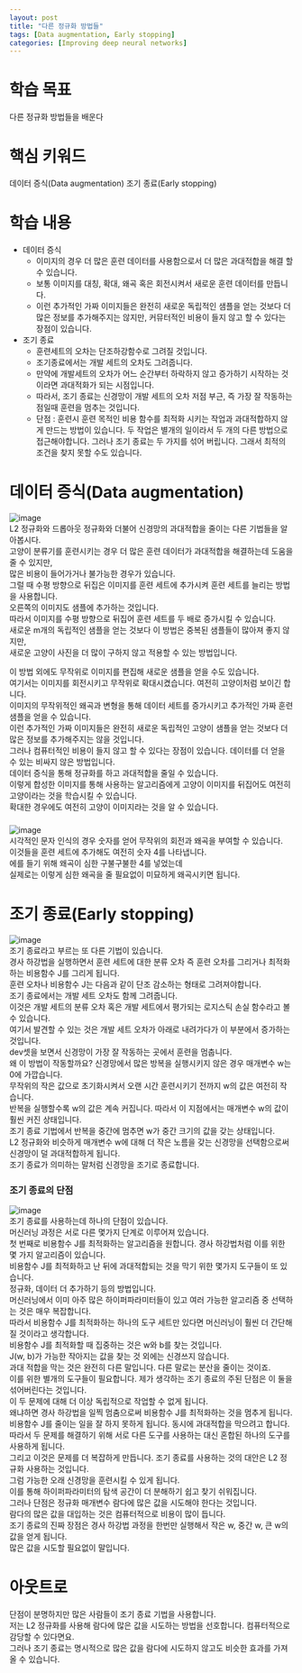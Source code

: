```yaml
---
layout: post
title: "다른 정규화 방법들"
tags: [Data augmentation, Early stopping]
categories: [Improving deep neural networks]
---
```


# 학습 목표
다른 정규화 방법들을 배운다

# 핵심 키워드
데이터 증식(Data augmentation)
조기 종료(Early stopping)

# 학습 내용
* 데이터 증식    
  * 이미지의 경우 더 많은 훈련 데이터를 사용함으로서 더 많은 과대적합을 해결 할 수 있습니다.
  * 보통 이미지를 대칭, 확대, 왜곡 혹은 회전시켜서 새로운 훈련 데이터를 만듭니다.
  * 이런 추가적인 가짜 이미지들은 완전히 새로운 독립적인 샘플을 얻는 것보다 더 많은 정보를 추가해주지는 않지만, 커뮤터적인 비용이 들지 않고 할 수 있다는 장점이 있습니다.
* 조기 종료
  * 훈련세트의 오차는 단조하강함수로 그려질 것입니다.
  * 조기종료에서는 개발 세트의 오차도 그려줍니다.
  * 만약에 개발세트의 오차가 어느 순간부터 하락하지 않고 증가하기 시작하는 것이라면 과대적화가 되는 시점입니다.
  * 따라서, 조기 종료는 신경망이 개발 세트의 오차 저점 부근, 즉 가장 잘 작동하는 점일때 훈련을 멈추는 것입니다.
  * 단점 : 훈련시 훈련 목적인 비용 함수를 최적화 시키는 작업과 과대적합하지 않게 만드는 방법이 있습니다.
  두 작업은 별개의 일이라서 두 개의 다른 방법으로 접근해야합니다. 그러나 조기 종료는 두 가지를 섞어 버립니다.
  그래서 최적의 조건을 찾지 못할 수도 있습니다.
  
# 데이터 증식(Data augmentation)
![image](https://user-images.githubusercontent.com/50114210/65005614-60b0ad00-d93b-11e9-8c32-a14e800ff465.png)   
L2 정규화와 드롭아웃 정규화와 더불어 신경망의 과대적합을 줄이는 다른 기법들을 알아봅시다.    
고양이 분류기를 훈련시키는 경우 더 많은 훈련 데이터가 과대적합을 해결하는데 도움을 줄 수 있지만,    
많은 비용이 들어가거나 불가능한 경우가 있습니다.    
그럴 때 수평 방향으로 뒤집은 이미지를 훈련 세트에 추가시켜 훈련 세트를 늘리는 방법을 사용합니다.    
오른쪽의 이미지도 샘플에 추가하는 것입니다.    
따라서 이미지를 수평 방향으로 뒤집어 훈련 세트를 두 배로 증가시킬 수 있습니다.    
새로운 m개의 독립적인 샘플을 얻는 것보다 이 방법은 중복된 샘플들이 많아져 좋지 않지만,  
새로운 고양이 사진을 더 많이 구하지 않고 적용할 수 있는 방법입니다.   

이 방법 외에도 무작위로 이미지를 편집해 새로운 샘플을 얻을 수도 있습니다.    
여기서는 이미지를 회전시키고 무작위로 확대시켰습니다. 여전히 고양이처럼 보이긴 합니다.   
이미지의 무작위적인 왜곡과 변형을 통해 데이터 세트를 증가시키고 추가적인 가짜 훈련 샘플을 얻을 수 있습니다.    
이런 추가적인 가짜 이미지들은 완전히 새로운 독립적인 고양이 샘플을 얻는 것보다 더 많은 정보를 추가해주지는 않을 것입니다.     
그러나 컴퓨터적인 비용이 들지 않고 할 수 있다는 장점이 있습니다. 데이터를 더 얻을 수 있는 비싸지 않은 방법입니다.    
데이터 증식을 통해 정규화를 하고 과대적합을 줄일 수 있습니다.    
이렇게 합성한 이미지를 통해 사용하는 알고리즘에게 고양이 이미지를 뒤집어도 여전히 고양이라는 것을 학습시킬 수 있습니다.     
확대한 경우에도 여전히 고양이 이미지라는 것을 알 수 있습니다.

###
![image](https://user-images.githubusercontent.com/50114210/65005636-77570400-d93b-11e9-88a8-df760f2722a6.png)  
시각적인 문자 인식의 경우 숫자를 얻어 무작위의 회전과 왜곡을 부여할 수 있습니다.    
이것들을 훈련 세트에 추가해도 여전히 숫자 4를 나타냅니다.    
에를 들기 위해 왜곡이 심한 구불구불한 4를 넣었는데     
실제로는 이렇게 심한 왜곡을 줄 필요없이 미묘하게 왜곡시키면 됩니다.    

# 조기 종료(Early stopping)
![image](https://user-images.githubusercontent.com/50114210/65005666-905fb500-d93b-11e9-87a5-140ec45fe635.png)       
조기 종료라고 부르는 또 다른 기법이 있습니다.     
경사 하강법을 실행하면서 훈련 세트에 대한 분류 오차 즉 훈련 오차를 그리거나 최적화하는 비용함수 J를 그리게 됩니다.     
훈련 오차나 비용함수 J는 다음과 같이 단조 감소하는 형태로 그려져야합니다.     
조기 종료에서는 개발 세트 오차도 함께 그려줍니다.       
이것은 개발 세트의 분류 오차 혹은 개발 세트에서 평가되는 로지스틱 손실 함수라고 볼 수 있습니다.     
여기서 발견할 수 있는 것은 개발 세트 오차가 아래로 내려가다가 이 부분에서 증가하는 것입니다.    
dev셋을 보면서 신경망이 가장 잘 작동하는 곳에서 훈련을 멈춥니다.    
왜 이 방법이 작동할까요? 신경망에서 많은 방복을 실행시키지 않은 경우 매개변수 w는 0에 가깝습니다.    
무작위의 작은 값으로 초기화시켜서 오랜 시간 훈련시키기 전까지 w의 값은 여전히 작습니다.    
반복을 실행할수록 w의 값은 계속 커집니다. 따라서 이 지점에서는 매개변수 w의 값이 훨씬 커진 상태입니다.     
조기 종료 기법에서 반복을 중간에 멈추면 w가 중간 크기의 값을 갖는 상태입니다.    
L2 정규화와 비슷하게 매개변수 w에 대해 더 작은 노름을 갖는 신경망을 선택함으로써 신경망이 덜 과대적합하게 됩니다.    
조기 종료가 의미하는 말처럼 신경망을 조기로 종료합니다.    

### 조기 종료의 단점
![image](https://user-images.githubusercontent.com/50114210/65005699-b1280a80-d93b-11e9-9752-b0f24213b3a7.png)    
조기 종료를 사용하는데 하나의 단점이 있습니다.     
머신러닝 과정은 서로 다른 몇가지 단계로 이루어져 있습니다.     
첫 번째로 비용함수 J를 최적화하는 알고리즘을 원합니다. 경사 하강법처럼 이를 위한 몇 가지 알고리즘이 있습니다.   
비용함수 J를 최적화하고 난 뒤에 과대적합되는 것을 막기 위한 몇가지 도구들이 또 있습니다.   
정규화, 데이터 더 추가하기 등의 방법입니다.    
머신러닝에서 이미 아주 많은 하이퍼파라미터들이 있고 여러 가능한 알고리즘 중 선택하는 것은 매우 복잡합니다.    
따라서 비용함수 J를 최적화하는 하나의 도구 세트만 있다면 머신러닝이 훨씬 더 간단해질 것이라고 생각합니다.    
비용함수 J를 최적화할 때 집중하는 것은 w와 b를 찾는 것입니다.    
J(w, b)가 가능한 작아지는 값을 찾는 것 외에는 신경쓰지 않습니다.    
과대 적합을 막는 것은 완전히 다른 말입니다. 다른 말로는 분산을 줄이는 것이죠.    
이를 위한 별개의 도구들이 필요합니다. 제가 생각하는 조기 종료의 주된 단점은 이 둘을 섞어버린다는 것입니다.    
이 두 문제에 대해 더 이상 독립적으로 작업할 수 없게 됩니다.   
왜냐하면 경사 하강법을 일찍 멈춤으로써 비용함수 J를 최적화하는 것을 멈추게 됩니다.    
비용함수 J를 줄이는 일을 잘 하지 못하게 됩니다. 동시에 과대적합을 막으려고 합니다.    
따라서 두 문제를 해결하기 위해 서로 다른 도구를 사용하는 대신 혼합된 하나의 도구를 사용하게 됩니다.    
그리고 이것은 문제를 더 복잡하게 만듭니다. 조기 종료를 사용하는 것의 대안은 L2 정규화 사용하는 것입니다.    
그럼 가능한 오래 신경망을 훈련시킬 수 있게 됩니다.   
이를 통해 하이퍼파라미터의 탐색 공간이 더 분해하기 쉽고 찾기 쉬워집니다.   
그러나 단점은 정규화 매개변수 람다에 많은 값을 시도해야 한다는 것입니다.   
람다의 많은 값을 대입하는 것은 컴퓨터적으로 비용이 많이 듭니다.      
조기 종료의 진짜 장점은 경사 하강법 과정을 한번만 실행해서 작은 w, 중간 w, 큰 w의 값을 얻게 됩니다.    
많은 값을 시도할 필요없이 말입니다.   

# 아웃트로
단점이 분명하지만 많은 사람들이 조기 종료 기법을 사용합니다.     
저는 L2 정규화를 사용해 람다에 많은 값을 시도하는 방법을 선호합니다. 컴퓨터적으로 감당할 수 있다면요.     
그러나 조기 종료는 명시적으로 많은 값을 람다에 시도하지 않고도 비슷한 효과를 가져올 수 있습니다.    







  
